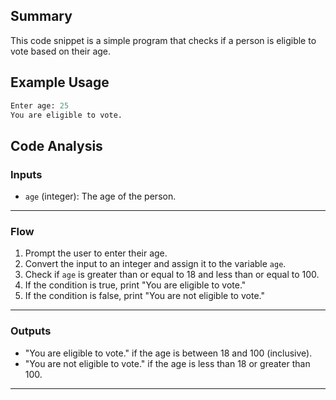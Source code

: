 ## Summary
This code snippet is a simple program that checks if a person is eligible to vote based on their age.

## Example Usage
```python
Enter age: 25
You are eligible to vote.
```

## Code Analysis
### Inputs
- `age` (integer): The age of the person.
___
### Flow
1. Prompt the user to enter their age.
2. Convert the input to an integer and assign it to the variable `age`.
3. Check if `age` is greater than or equal to 18 and less than or equal to 100.
4. If the condition is true, print "You are eligible to vote."
5. If the condition is false, print "You are not eligible to vote."
___
### Outputs
- "You are eligible to vote." if the age is between 18 and 100 (inclusive).
- "You are not eligible to vote." if the age is less than 18 or greater than 100.
___
